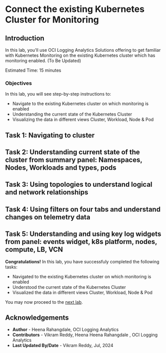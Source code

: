 # Connect the existing Kubernetes Cluster for Monitoring

## Introduction

In this lab, you'll use OCI Logging Analytics Solutions offering to get familiar with Kubernetes Monitoring on the existing Kubernetes cluster which has monitoring enabled. (To Be Updated)

Estimated Time: 15 minutes

### Objectives

In this lab, you will see step-by-step instructions to:

  - Navigate to the existing Kubernetes cluster on which monitoring is enabled
  - Understanding the current state of the Kubernetes Cluster
  - Visualizing the data in different views Cluster, Workload,  Node & Pod 


## Task 1: Navigating to cluster

## Task 2: Understanding current state of the cluster from summary panel: Namespaces, Nodes, Workloads and types, pods

## Task 3: Using topologies to understand logical and network relationships 

## Task 4: Using filters on four tabs and understand changes on telemetry data

## Task 5: Understanding and using key log widgets from panel: events widget, k8s platform, nodes, compute, LB, VCN


**Congratulations!** In this lab, you have successfuly completed the following tasks:
  - Navigated to the existing Kubernetes cluster on which monitoring is enabled
  - Understood the current state of the Kubernetes Cluster
  - Visualized the data in different views Cluster, Workload,  Node & Pod

  You may now proceed to the [next lab](#next).

## Acknowledgements
* **Author** - Heena Rahangdale, OCI Logging Analytics
* **Contributors** -  Vikram Reddy, Heena Heena Rahangdale , OCI Logging Analytics
* **Last Updated By/Date** - Vikram Reddy, Jul, 2024